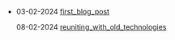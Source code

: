 - 03-02-2024 [first_blog_post](https://hollyz1jderveld.github.io/blog/pages/first_blog_post)
  
  08-02-2024 [reuniting_with_old_technologies](https://hollyz1jderveld.github.io/website/blog/pages/reuiniting_with_old_technologies)